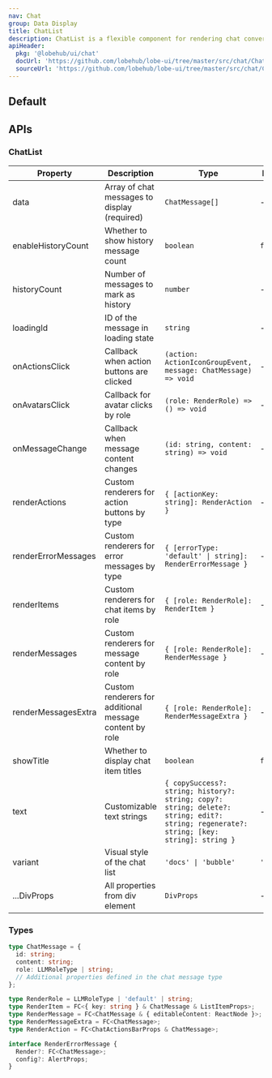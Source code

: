 ```yaml
---
nav: Chat
group: Data Display
title: ChatList
description: ChatList is a flexible component for rendering chat conversations with rich customization options. It displays an array of ChatMessage objects with support for loading states, custom message rendering, action handling, and error management. The component supports 'bubble' and 'docs' variants, can display history dividers, and allows for role-specific customization of messages, items, and actions.
apiHeader:
  pkg: '@lobehub/ui/chat'
  docUrl: 'https://github.com/lobehub/lobe-ui/tree/master/src/chat/ChatList/index.md'
  sourceUrl: 'https://github.com/lobehub/lobe-ui/tree/master/src/chat/ChatList/index.tsx'
---
```


## Default

<code src="./demos/index.tsx" nopadding></code>

## APIs

### ChatList

| Property            | Description                                             | Type                                                                                                                                    | Default    |
| ------------------- | ------------------------------------------------------- | --------------------------------------------------------------------------------------------------------------------------------------- | ---------- |
| data                | Array of chat messages to display (required)            | `ChatMessage[]`                                                                                                                         | -          |
| enableHistoryCount  | Whether to show history message count                   | `boolean`                                                                                                                               | `false`    |
| historyCount        | Number of messages to mark as history                   | `number`                                                                                                                                | -          |
| loadingId           | ID of the message in loading state                      | `string`                                                                                                                                | -          |
| onActionsClick      | Callback when action buttons are clicked                | `(action: ActionIconGroupEvent, message: ChatMessage) => void`                                                                          | -          |
| onAvatarsClick      | Callback for avatar clicks by role                      | `(role: RenderRole) => () => void`                                                                                                      | -          |
| onMessageChange     | Callback when message content changes                   | `(id: string, content: string) => void`                                                                                                 | -          |
| renderActions       | Custom renderers for action buttons by type             | `{ [actionKey: string]: RenderAction }`                                                                                                 | -          |
| renderErrorMessages | Custom renderers for error messages by type             | `{ [errorType: 'default' \| string]: RenderErrorMessage }`                                                                              | -          |
| renderItems         | Custom renderers for chat items by role                 | `{ [role: RenderRole]: RenderItem }`                                                                                                    | -          |
| renderMessages      | Custom renderers for message content by role            | `{ [role: RenderRole]: RenderMessage }`                                                                                                 | -          |
| renderMessagesExtra | Custom renderers for additional message content by role | `{ [role: RenderRole]: RenderMessageExtra }`                                                                                            | -          |
| showTitle           | Whether to display chat item titles                     | `boolean`                                                                                                                               | `false`    |
| text                | Customizable text strings                               | `{ copySuccess?: string; history?: string; copy?: string; delete?: string; edit?: string; regenerate?: string; [key: string]: string }` | -          |
| variant             | Visual style of the chat list                           | `'docs' \| 'bubble'`                                                                                                                    | `'bubble'` |
| ...DivProps         | All properties from div element                         | `DivProps`                                                                                                                              | -          |

### Types

```typescript
type ChatMessage = {
  id: string;
  content: string;
  role: LLMRoleType | string;
  // Additional properties defined in the chat message type
};

type RenderRole = LLMRoleType | 'default' | string;
type RenderItem = FC<{ key: string } & ChatMessage & ListItemProps>;
type RenderMessage = FC<ChatMessage & { editableContent: ReactNode }>;
type RenderMessageExtra = FC<ChatMessage>;
type RenderAction = FC<ChatActionsBarProps & ChatMessage>;

interface RenderErrorMessage {
  Render?: FC<ChatMessage>;
  config?: AlertProps;
}
```
